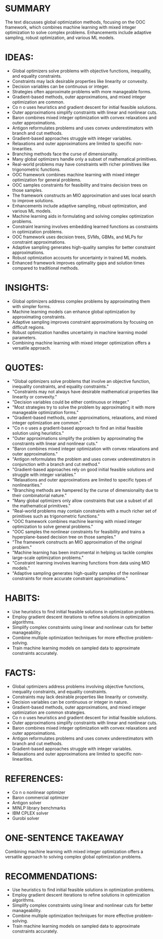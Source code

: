 # SUMMARY
The text discusses global optimization methods, focusing on the OOC framework, which combines machine learning with mixed integer optimization to solve complex problems. Enhancements include adaptive sampling, robust optimization, and various ML models.

# IDEAS:
- Global optimizers solve problems with objective functions, inequality, and equality constraints.
- Constraints may lack desirable properties like linearity or convexity.
- Decision variables can be continuous or integer.
- Strategies often approximate problems with more manageable forms.
- Gradient-based methods, outer approximations, and mixed integer optimization are common.
- Co n o uses heuristics and gradient descent for initial feasible solutions.
- Outer approximations simplify constraints with linear and nonlinear cuts.
- Baron combines mixed integer optimization with convex relaxations and outer approximations.
- Antigon reformulates problems and uses convex underestimators with branch and cut methods.
- Gradient-based approaches struggle with integer variables.
- Relaxations and outer approximations are limited to specific non-linearities.
- Branching methods face the curse of dimensionality.
- Many global optimizers handle only a subset of mathematical primitives.
- Real-world problems may have constraints with richer primitives like trigonometric functions.
- OOC framework combines machine learning with mixed integer optimization for general problems.
- OOC samples constraints for feasibility and trains decision trees on those samples.
- The framework constructs an MIO approximation and uses local search to improve solutions.
- Enhancements include adaptive sampling, robust optimization, and various ML models.
- Machine learning aids in formulating and solving complex optimization problems.
- Constraint learning involves embedding learned functions as constraints in optimization problems.
- OOC framework uses decision trees, SVMs, GBMs, and MLPs for constraint approximations.
- Adaptive sampling generates high-quality samples for better constraint approximations.
- Robust optimization accounts for uncertainty in trained ML models.
- Enhanced framework improves optimality gaps and solution times compared to traditional methods.

# INSIGHTS:
- Global optimizers address complex problems by approximating them with simpler forms.
- Machine learning models can enhance global optimization by approximating constraints.
- Adaptive sampling improves constraint approximations by focusing on difficult regions.
- Robust optimization handles uncertainty in machine learning model parameters.
- Combining machine learning with mixed integer optimization offers a versatile approach.

# QUOTES:
- "Global optimizers solve problems that involve an objective function, inequality constraints, and equality constraints."
- "Constraints may not always have desirable mathematical properties like linearity or convexity."
- "Decision variables could be either continuous or integer."
- "Most strategies try to solve the problem by approximating it with more manageable optimization forms."
- "Gradient-based methods, outer approximations, relaxations, and mixed integer optimization are common."
- "Co n o uses a gradient-based approach to find an initial feasible solution using heuristics."
- "Outer approximations simplify the problem by approximating the constraints with linear and nonlinear cuts."
- "Baron combines mixed integer optimization with convex relaxations and outer approximations."
- "Antigon reformulates the problem and uses convex underestimators in conjunction with a branch and cut method."
- "Gradient-based approaches rely on good initial feasible solutions and struggle with integer variables."
- "Relaxations and outer approximations are limited to specific types of nonlinearities."
- "Branching methods are hampered by the curse of dimensionality due to their combinatorial nature."
- "Many global optimizers only allow constraints that use a subset of all the mathematical primitives."
- "Real-world problems may contain constraints with a much richer set of primitives such as trigonometric functions."
- "OOC framework combines machine learning with mixed integer optimization to solve general problems."
- "OOC samples the nonlinear constraints for feasibility and trains a hyperplane-based decision tree on those samples."
- "The framework constructs an MIO approximation of the original problem."
- "Machine learning has been instrumental in helping us tackle complex large-scale optimization problems."
- "Constraint learning involves learning functions from data using MIO models."
- "Adaptive sampling generates high-quality samples of the nonlinear constraints for more accurate constraint approximations."

# HABITS:
- Use heuristics to find initial feasible solutions in optimization problems.
- Employ gradient descent iterations to refine solutions in optimization algorithms.
- Simplify complex constraints using linear and nonlinear cuts for better manageability.
- Combine multiple optimization techniques for more effective problem-solving.
- Train machine learning models on sampled data to approximate constraints accurately.

# FACTS:
- Global optimizers address problems involving objective functions, inequality constraints, and equality constraints.
- Constraints may lack desirable properties like linearity or convexity.
- Decision variables can be continuous or integer in nature.
- Gradient-based methods, outer approximations, and mixed integer optimization are common strategies.
- Co n o uses heuristics and gradient descent for initial feasible solutions.
- Outer approximations simplify constraints with linear and nonlinear cuts.
- Baron combines mixed integer optimization with convex relaxations and outer approximations.
- Antigon reformulates problems and uses convex underestimators with branch and cut methods.
- Gradient-based approaches struggle with integer variables.
- Relaxations and outer approximations are limited to specific non-linearities.

# REFERENCES:
- Co n o nonlinear optimizer
- Baron commercial optimizer
- Antigon solver
- MINLP library benchmarks
- IBM CPLEX solver
- Gurobi solver

# ONE-SENTENCE TAKEAWAY
Combining machine learning with mixed integer optimization offers a versatile approach to solving complex global optimization problems.

# RECOMMENDATIONS:
- Use heuristics to find initial feasible solutions in optimization problems.
- Employ gradient descent iterations to refine solutions in optimization algorithms.
- Simplify complex constraints using linear and nonlinear cuts for better manageability.
- Combine multiple optimization techniques for more effective problem-solving.
- Train machine learning models on sampled data to approximate constraints accurately.